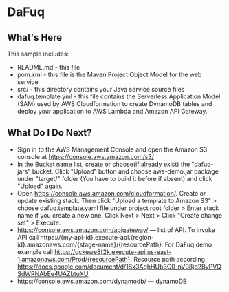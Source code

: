 DaFuq
==============================================

What's Here
-----------

This sample includes:

* README.md - this file
* pom.xml - this file is the Maven Project Object Model for the web service
* src/ - this directory contains your Java service source files
* dafuq.template.yml - this file contains the Serverless Application Model (SAM) used
  by AWS Cloudformation to create DynamoDB tables and deploy your application to AWS Lambda and Amazon API
  Gateway. 


What Do I Do Next?
------------------

* Sign in to the AWS Management Console and open the Amazon S3 console at https://console.aws.amazon.com/s3/
* In the Bucket name list, create or choose(if already exist) the "dafuq-jars" bucket. Click "Upload" button and choose aws-demo.jar package under 
"target/" folder (You have to build it before if absent) and click "Upload" again.
* Open https://console.aws.amazon.com/cloudformation/. Create or update existing stack. Then click "Upload a template to Amazon S3" > 
choose dafuq.template.yaml file under project root folder > Enter stack name if you create a new one. Click Next > 
Next > Click "Create change set" > Execute.
* https://console.aws.amazon.com/apigateway/ — list of API. 
To invoke API call https://{my-api-id}.execute-api.{region-id}.amazonaws.com/{stage-name}/{resourcePath}. 
For DaFuq demo example call https://qckewe8f2k.execute-api.us-east-1.amazonaws.com/Prod/{resourcePath}. Resource path according 
https://docs.google.com/document/d/1Sx3AqhHUb3C0_nV98jd2ByPVQSdWRNAbEe4UAZbtuXU
* https://console.aws.amazon.com/dynamodb/ — dynamoDB

